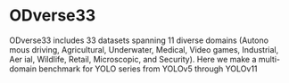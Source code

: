 # ODverse33

ODverse33 includes 33 datasets spanning 11 diverse domains (Autono
mous driving, Agricultural, Underwater, Medical, Video games, Industrial, Aer
ial, Wildlife, Retail, Microscopic, and Security). Here we make a multi-domain benchmark for YOLO series from YOLOv5 through YOLOv11
